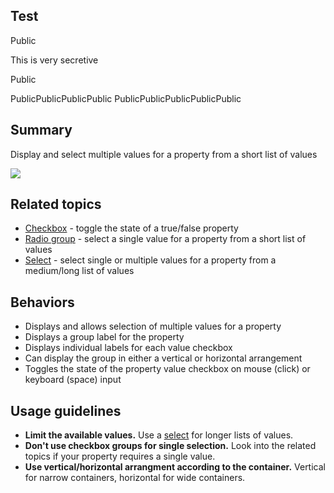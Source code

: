 ## Test

Public

<private>
  This is very secretive
</private>

Public

PublicPublicPublicPublic
PublicPublicPublicPublicPublic

## Summary

Display and select multiple values for a property from a short list of values

<img src="assets/images/ui-components/input-controls/checkbox/checkbox-group.png"/>

## Related topics

- [Checkbox](#/ui-components/input-fields/checkbox-group) - toggle the state of a true/false property
- [Radio group](#/ui-components/input-fields/radio-group) - select a single value for a property from a short list of values
- [Select](#/ui-components/input-fields/select) - select single or multiple values for a property from a medium/long list of values

## Behaviors

- Displays and allows selection of multiple values for a property
- Displays a group label for the property
- Displays individual labels for each value checkbox
- Can display the group in either a vertical or horizontal arrangement
- Toggles the state of the property value checkbox on mouse (click) or keyboard (space) input

## Usage guidelines

- **Limit the available values.** Use a [select](#/ui-components/input-fields/select) for longer lists of values.
- **Don't use checkbox groups for single selection.** Look into the related topics if your property requires a single value.
- **Use vertical/horizontal arrangment according to the container.**  Vertical for narrow containers, horizontal for wide containers.
